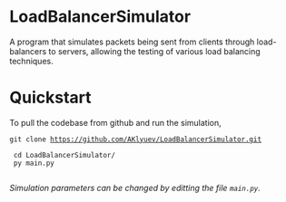 # LoadBalancerSimulator

A program that simulates packets being sent from clients through load-balancers to servers, allowing the testing of various load balancing techniques. 

# Quickstart

To pull the codebase from github and run the simulation, <br/>
<code>
git clone https://github.com/AKlyuev/LoadBalancerSimulator.git <br/>
cd LoadBalancerSimulator/ <br/>
py main.py <br/>
</code>

<i>Simulation parameters can be changed by editting the file <code>main.py</code>.</i>
